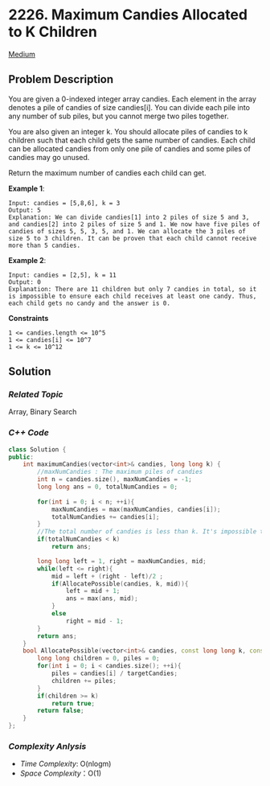 # 2226. Maximum Candies Allocated to K Children
[Medium](https://leetcode.com/problems/maximum-candies-allocated-to-k-children/description/)

## Problem Description

You are given a 0-indexed integer array candies. Each element in the array denotes a pile of candies of size candies[i]. You can divide each pile into any number of sub piles, but you cannot merge two piles together.

You are also given an integer k. You should allocate piles of candies to k children such that each child gets the same number of candies. Each child can be allocated candies from only one pile of candies and some piles of candies may go unused.

Return the maximum number of candies each child can get.

**Example 1**:
```
Input: candies = [5,8,6], k = 3
Output: 5
Explanation: We can divide candies[1] into 2 piles of size 5 and 3, and candies[2] into 2 piles of size 5 and 1. We now have five piles of candies of sizes 5, 5, 3, 5, and 1. We can allocate the 3 piles of size 5 to 3 children. It can be proven that each child cannot receive more than 5 candies.
```
**Example 2**:
```
Input: candies = [2,5], k = 11
Output: 0
Explanation: There are 11 children but only 7 candies in total, so it is impossible to ensure each child receives at least one candy. Thus, each child gets no candy and the answer is 0.
```

**Constraints**
```
1 <= candies.length <= 10^5
1 <= candies[i] <= 10^7
1 <= k <= 10^12
```

## Solution

### _Related Topic_
   Array, Binary Search

### _C++ Code_
```cpp
class Solution {
public:
    int maximumCandies(vector<int>& candies, long long k) {
        //maxNumCandies : The maximum piles of candies
        int n = candies.size(), maxNumCandies = -1;
        long long ans = 0, totalNumCandies = 0;
        
        for(int i = 0; i < n; ++i){
            maxNumCandies = max(maxNumCandies, candies[i]);
            totalNumCandies += candies[i];
        }
        //The total number of candies is less than k. It's impossible to allocate the candies to each children
        if(totalNumCandies < k)
            return ans;

        long long left = 1, right = maxNumCandies, mid;
        while(left <= right){
            mid = left + (right - left)/2 ;
            if(AllocatePossible(candies, k, mid)){
                left = mid + 1;
                ans = max(ans, mid);
            }
            else
                right = mid - 1;
        }
        return ans;
    }
    bool AllocatePossible(vector<int>& candies, const long long k, const long long targetCandies){
        long long children = 0, piles = 0;
        for(int i = 0; i < candies.size(); ++i){
            piles = candies[i] / targetCandies;
            children += piles;
        }
        if(children >= k)
            return true;
        return false;
    }
};
```

### _Complexity Anlysis_
- _Time Complexity_: O(nlogm)
- _Space Complexity_：O(1)

